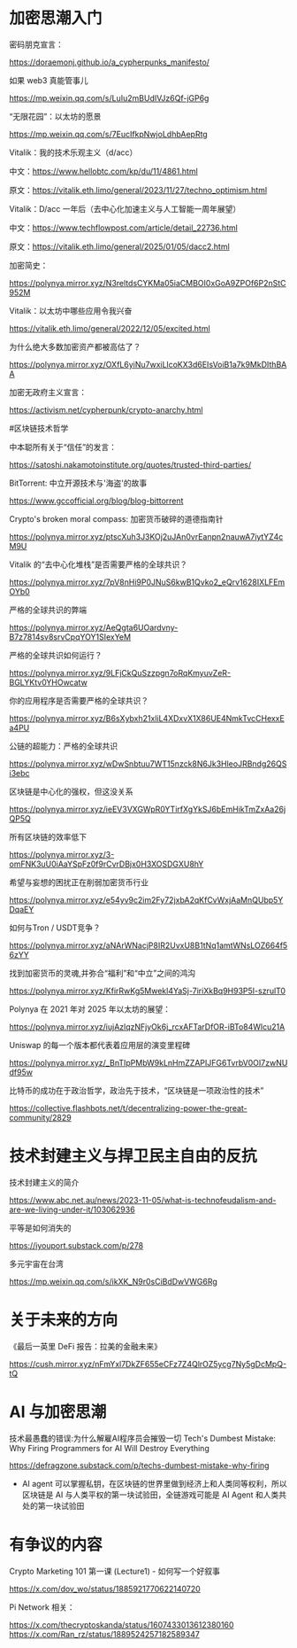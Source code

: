 # 加密思潮入门

密码朋克宣言：

https://doraemonj.github.io/a_cypherpunks_manifesto/

如果 web3 真能管事儿

https://mp.weixin.qq.com/s/LuIu2mBUdIVJz6Qf-jGP6g

“无限花园”：以太坊的愿景

https://mp.weixin.qq.com/s/7EucIfkpNwjoLdhbAepRtg

Vitalik：我的技术乐观主义（d/acc）

中文：https://www.hellobtc.com/kp/du/11/4861.html

原文：https://vitalik.eth.limo/general/2023/11/27/techno_optimism.html

Vitalik：D/acc 一年后（去中心化加速主义与人工智能一周年展望）

中文：https://www.techflowpost.com/article/detail_22736.html

原文：https://vitalik.eth.limo/general/2025/01/05/dacc2.html

加密简史：

https://polynya.mirror.xyz/N3reltdsCYKMa05iaCMBOI0xGoA9ZPOf6P2nStC952M

Vitalik：以太坊中哪些应用令我兴奋

https://vitalik.eth.limo/general/2022/12/05/excited.html

为什么绝大多数加密资产都被高估了？

https://polynya.mirror.xyz/OXfL6yiNu7wxiLlcoKX3d6EIsVoiB1a7k9MkDIthBAA

加密无政府主义宣言：

https://activism.net/cypherpunk/crypto-anarchy.html

#区块链技术哲学

中本聪所有关于“信任”的发言：

https://satoshi.nakamotoinstitute.org/quotes/trusted-third-parties/

BitTorrent: 中立开源技术与'海盗'的故事

https://www.gccofficial.org/blog/blog-bittorrent

Crypto's broken moral compass: 加密货币破碎的道德指南针

https://polynya.mirror.xyz/ptscXuh3J3KOj2uJAn0vrEanpn2nauwA7iytYZ4cM9U

Vitalik 的“去中心化堆栈”是否需要严格的全球共识？

https://polynya.mirror.xyz/7pV8nHi9P0JNuS6kwB1Qvko2_eQrv1628IXLFEmOYb0

严格的全球共识的弊端

https://polynya.mirror.xyz/AeQgta6UOardvny-B7z7814sv8srvCpqYOY1SIexYeM

严格的全球共识如何运行？

https://polynya.mirror.xyz/9LFjCkQuSzzpgn7oRqKmyuvZeR-BGLYKtv0YHOwcatw

你的应用程序是否需要严格的全球共识？

https://polynya.mirror.xyz/B6sXybxh21xliL4XDxvX1X86UE4NmkTvcCHexxEa4PU

公链的超能力：严格的全球共识

https://polynya.mirror.xyz/wDwSnbtuu7WT15nzck8N6Jk3HleoJRBndg26QSi3ebc

区块链是中心化的强权，但这没关系

https://polynya.mirror.xyz/ieEV3VXGWpR0YTirfXgYkSJ6bEmHikTmZxAa26jQP5Q

所有区块链的效率低下

https://polynya.mirror.xyz/3-omFNK3uU0iAaYSpFz0f9rCvrDBjx0H3XOSDGXU8hY

希望与妄想的困扰正在削弱加密货币行业

https://polynya.mirror.xyz/e54yv9c2im2Fy72jxbA2qKfCvWxjAaMnQUbp5YDqaEY

如何与Tron / USDT竞争？

https://polynya.mirror.xyz/aNArWNacjP8IR2UvxU8B1tNq1amtWNsLOZ664f56zYY

找到加密货币的灵魂,并弥合“福利”和“中立”之间的鸿沟

https://polynya.mirror.xyz/KfirRwKg5Mwekl4YaSj-7iriXkBq9H93P5I-szrulT0

Polynya 在 2021 年对 2025 年以太坊的展望：

https://polynya.mirror.xyz/iujAzlqzNFjyOk6j_rcxAFTarDfOR-iBTo84Wlcu21A

Uniswap 的每一个版本都代表着应用层的演变里程碑

https://polynya.mirror.xyz/_BnTIpPMbW9kLnHmZZAPIJFG6TvrbV0OI7zwNUdf95w

比特币的成功在于政治哲学，政治先于技术，“区块链是一项政治性的技术”

https://collective.flashbots.net/t/decentralizing-power-the-great-community/2829

# 技术封建主义与捍卫民主自由的反抗

技术封建主义的简介

https://www.abc.net.au/news/2023-11-05/what-is-technofeudalism-and-are-we-living-under-it/103062936

平等是如何消失的

https://iyouport.substack.com/p/278

多元宇宙在台湾

https://mp.weixin.qq.com/s/ikXK_N9r0sCiBdDwVWG6Rg

# 关于未来的方向
 
《最后一英里 DeFi 报告：拉美的金融未来》

https://cush.mirror.xyz/nFmYxl7DkZF655eCFz7Z4QlrOZ5ycg7Ny5gDcMpQ-tQ
 
# AI 与加密思潮

技术最愚蠢的错误:为什么解雇AI程序员会摧毁一切 Tech's Dumbest Mistake: Why Firing Programmers for AI Will Destroy Everything

https://defragzone.substack.com/p/techs-dumbest-mistake-why-firing

 - AI agent 可以掌握私钥，在区块链的世界里做到经济上和人类同等权利，所以区块链是 AI 与人类平权的第一块试验田，全链游戏可能是 AI Agent 和人类共处的第一块试验田

# 有争议的内容

Crypto Marketing 101 第一课 (Lecture1) - 如何写一个好叙事

https://x.com/dov_wo/status/1885921770622140720

Pi Network 相关：

https://x.com/thecryptoskanda/status/1607433013612380160 https://x.com/Ran_rz/status/1889524257182589347
